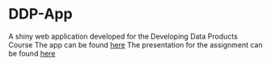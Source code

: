 # DDP-App
A shiny web application developed for the Developing Data Products Course
The app can be found [here](https://cdcosta17.shinyapps.io/central_limit_theorem_demo/)
The presentation for the assignment can be found [here]()
